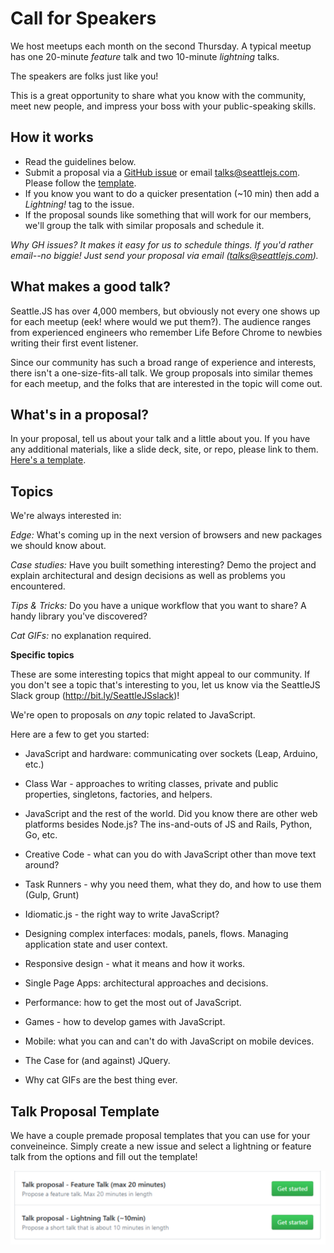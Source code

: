 # Call for Speakers

We host meetups each month on the second Thursday. A typical meetup has one 20-minute _feature_ talk and two 10-minute _lightning_ talks.

The speakers are folks just like you!

This is a great opportunity to share what you know with the community, meet new people, and impress your boss with your public-speaking skills.

## How it works

- Read the guidelines below.
- Submit a proposal via a [GitHub issue](https://github.com/seattlejs/seattlejs/issues/new) or email talks@seattlejs.com. Please follow the [template](#talk-proposal-template).
- If you know you want to do a quicker presentation (~10 min) then add a _Lightning!_ tag to the issue.
- If the proposal sounds like something that will work for our members, we'll group the talk with similar proposals and schedule it.

*Why GH issues? It makes it easy for us to schedule things. If you'd rather email--no biggie! Just send your proposal via email (talks@seattlejs.com).*


## What makes a good talk?

Seattle.JS has over 4,000 members, but obviously not every one shows up for each meetup (eek! where would we put them?). The audience ranges from experienced engineers who remember Life Before Chrome to newbies writing their first event listener.

Since our community has such a broad range of experience and interests, there isn't a one-size-fits-all talk. We group proposals into similar themes for each meetup, and the folks that are interested in the topic will come out.

## What's in a proposal?

In your proposal, tell us about your talk and a little about you. If you have any additional materials, like a slide deck, site, or repo, please link to them. [Here's a template](#talk-proposal-template).

## Topics

We're always interested in:

*Edge:* What's coming up in the next version of browsers and new packages we should know about.

*Case studies:* Have you built something interesting? Demo the project and explain architectural and design decisions as well as problems you encountered.

*Tips & Tricks:* Do you have a unique workflow that you want to share? A handy library you've discovered?

*Cat GIFs:* no explanation required.

**Specific topics**

These are some interesting topics that might appeal to our community. If you don't see a topic that's interesting to you, let us know via the SeattleJS Slack group (http://bit.ly/SeattleJSslack)!

We're open to proposals on *any* topic related to JavaScript.

Here are a few to get you started:

- JavaScript and hardware: communicating over sockets (Leap, Arduino, etc.)

- Class War - approaches to writing classes, private and public properties, singletons, factories, and helpers.

- JavaScript and the rest of the world. Did you know there are other web platforms besides Node.js? The ins-and-outs of JS and Rails, Python, Go, etc.

- Creative Code - what can you do with JavaScript other than move text around?

- Task Runners - why you need them, what they do, and how to use them (Gulp, Grunt)

- Idiomatic.js - the right way to write JavaScript?

- Designing complex interfaces: modals, panels, flows. Managing application state and user context.

- Responsive design - what it means and how it works.

- Single Page Apps: architectural approaches and decisions.

- Performance: how to get the most out of JavaScript.

- Games - how to develop games with JavaScript.

- Mobile: what you can and can't do with JavaScript on mobile devices.

- The Case for (and against) JQuery.

- Why cat GIFs are the best thing ever.


## Talk Proposal Template

We have a couple premade proposal templates that you can use for your conveineince. Simply create a new issue and select a lightning or feature talk from the options and fill out the template!


![image of talk template options](images/talk-templates.png)
